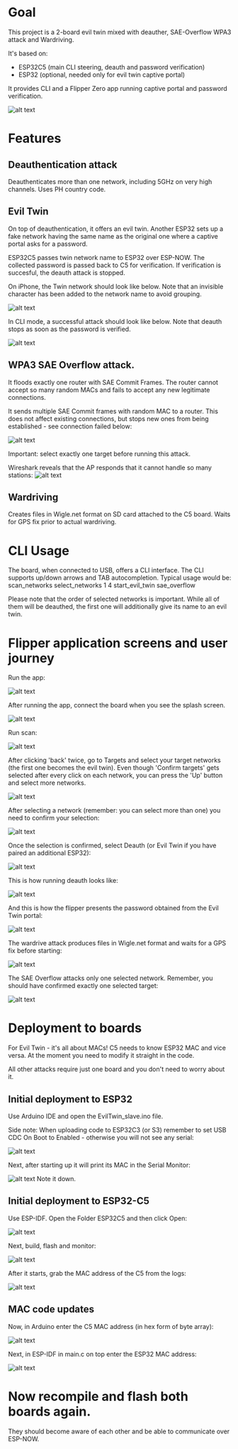 # Goal

This project is a 2-board evil twin mixed with deauther, SAE-Overflow WPA3 attack and Wardriving. 

It's based on:
- ESP32C5 (main CLI steering, deauth and password verification)
- ESP32 (optional, needed only for evil twin captive portal)

It provides CLI and a Flipper Zero app running captive portal and password verification.

![alt text](f_pass.png)

# Features

## Deauthentication attack

Deauthenticates more than one network, including 5GHz on very high channels. Uses PH country code.

## Evil Twin
On top of deauthentication, it offers an evil twin. Another ESP32 sets up a fake network having the same name as the original one where a captive portal asks for a password.

ESP32C5 passes twin network name to ESP32 over ESP-NOW. The collected password is passed back to C5 for verification. 
If verification is succesful, the deauth attack is stopped.

On iPhone, the Twin network should look like below. Note that an invisible character has been added to the network name to avoid grouping.

![alt text](image-1.png)

In CLI mode, a successful attack should look like below. Note that deauth stops as soon as the password is verified.

![alt text](image-9.png)


## WPA3 SAE Overflow attack. 
It floods exactly one router with SAE Commit Frames. The router cannot accept so many random MACs and fails to accept any new legitimate connections. 

It sends multiple SAE Commit frames with random MAC to a router. This does not affect existing connections, but stops new ones from being established - see connection failed below: 

![alt text](SAE-connection-failed.jpg)

Important: select exactly one target before running this attack.

Wireshark reveals that the AP responds that it cannot handle so many stations:
![alt text](wireshark.png)

## Wardriving

Creates files in Wigle.net format on SD card attached to the C5 board. Waits for GPS fix prior to actual wardriving.

# CLI Usage
The board, when connected to USB, offers a CLI interface. 
The CLI supports up/down arrows and TAB autocompletion. 
Typical usage would be:
scan_networks
select_networks 1 4
start_evil_twin
sae_overflow

Please note that the order of selected networks is important. While all of them will be deauthed, the first one will additionally give its name to an evil twin.


# Flipper application screens and user journey
Run the app:

![alt text](app_icon.png)

After running the app, connect the board when you see the splash screen.

![alt text](image.png)

Run scan:

![alt text](main_menu.png)

After clicking 'back' twice, go to Targets and select your target networks (the first one becomes the evil twin). Even though 'Confirm targets' gets selected after every click on each network, you can press the 'Up' button and select more networks.

![alt text](scan_list.png)

After selecting a network (remember: you can select more than one) you need to confirm your selection:

![alt text](confirm_sel.png)

Once the selection is confirmed, select Deauth (or Evil Twin if you have paired an additional ESP32):

![alt text](attack_menu.png)

This is how running deauth looks like:

![alt text](f_deauth.png)

And this is how the flipper presents the password obtained from the Evil Twin portal:

![alt text](f_pass.png)

The wardrive attack produces files in Wigle.net format and waits for a GPS fix before starting:

![alt text](image-11.png)

The SAE Overflow attacks only one selected network. Remember, you should have confirmed exactly one selected target:

![alt text](image-12.png)

# Deployment to boards
For Evil Twin - it's all about MACs! C5 needs to know ESP32 MAC and vice versa. At the moment you need to modify it straight in the code.

All other attacks require just one board and you don't need to worry about it.

## Initial deployment to ESP32
Use Arduino IDE and open the EvilTwin_slave.ino file.

Side note: When uploading code to ESP32C3 (or S3) remember to set USB CDC On Boot to Enabled - otherwise you will not see any serial:

![alt text](image-2.png)

Next, after starting up it will print its MAC in the Serial Monitor:

![alt text](image-3.png)
Note it down. 

## Initial deployment to ESP32-C5
Use ESP-IDF. Open the Folder ESP32C5 and then click Open:

![alt text](image-4.png) 


Next, build, flash and monitor:

![alt text](image-5.png)

After it starts, grab the MAC address of the C5 from the logs:

![alt text](image-6.png)

## MAC code updates
Now, in Arduino enter the C5 MAC address (in hex form of byte array):

![alt text](image-7.png)

Next, in ESP-IDF in main.c on top enter the ESP32 MAC address:

![alt text](image-8.png)

# Now recompile and flash both boards again.
They should become aware of each other and be able to communicate over ESP-NOW.


